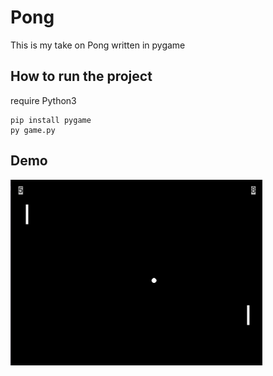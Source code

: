 # Pong

This is my take on Pong written in pygame

## How to run the project

require Python3

```
pip install pygame
py game.py
```

## Demo

<img src="screenshot/gameplay1.png" width="80%"></img>


